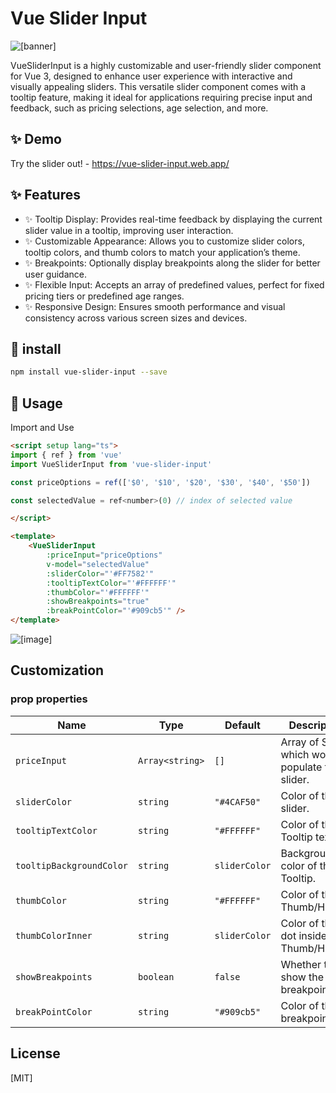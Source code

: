 # Vue Slider Input


![[banner]](https://i.ibb.co/CKTgxgt/vue-slider-input.png)


VueSliderInput is a highly customizable and user-friendly slider component for Vue 3, designed to enhance user experience with interactive and visually appealing sliders. This versatile slider component comes with a tooltip feature, making it ideal for applications requiring precise input and feedback, such as pricing selections, age selection, and more.

## ✨ Demo
Try the slider out! - https://vue-slider-input.web.app/

## ✨ Features

- ✨ Tooltip Display: Provides real-time feedback by displaying the current slider value in a tooltip, improving user interaction.
- ✨ Customizable Appearance: Allows you to customize slider colors, tooltip colors, and thumb colors to match your application’s theme.
- ✨ Breakpoints: Optionally display breakpoints along the slider for better user guidance.
- ✨ Flexible Input: Accepts an array of predefined values, perfect for fixed pricing tiers or predefined age ranges.
- ✨ Responsive Design: Ensures smooth performance and visual consistency across various screen sizes and devices.



## 🎯 install

```bash
npm install vue-slider-input --save
```

## 🚀 Usage

Import and Use 
```html
<script setup lang="ts">
import { ref } from 'vue'
import VueSliderInput from 'vue-slider-input'

const priceOptions = ref(['$0', '$10', '$20', '$30', '$40', '$50'])

const selectedValue = ref<number>(0) // index of selected value

</script>

<template>
    <VueSliderInput 
        :priceInput="priceOptions" 
        v-model="selectedValue"
        :sliderColor="'#FF7582'" 
        :tooltipTextColor="'#FFFFFF'"
        :thumbColor="'#FFFFFF'"
        :showBreakpoints="true" 
        :breakPointColor="'#909cb5'" />
</template>
```
![[image]](https://i.ibb.co/VNW9jjG/vue-input-slider-demo.png)

## Customization
### prop properties

| Name | Type | Default | Description |
| --- | --- | --- | --- |
| `priceInput` | `Array<string>` | `[]` | Array of String which would populate the slider. |
| `sliderColor` | `string` | `"#4CAF50"` | Color of the slider. |
| `tooltipTextColor` | `string` | `"#FFFFFF"` | Color of the Tooltip text. |
| `tooltipBackgroundColor` | `string` | `sliderColor` | Background color of the Tooltip. |
| `thumbColor` | `string` | `"#FFFFFF"` | Color of the Thumb/Handle. |
| `thumbColorInner` | `string` | `sliderColor` | Color of the dot inside the Thumb/Handle. |
| `showBreakpoints` | `boolean` | `false` | Whether to show the breakpoints. |
| `breakPointColor` | `string` | `"#909cb5"` | Color of the breakpoints. |


## License

[MIT]